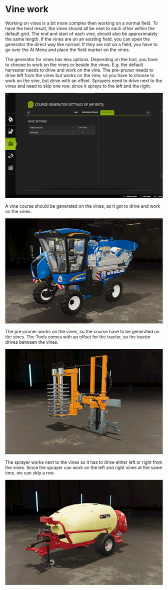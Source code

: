 # Vine work


Working on vines is a bit more complex then working on a normal field.
To have the best result, the vines should all be next to each other within the default grid.
The end and start of each vine, should also be approximately the same length.
If the vines are on an existing field, you can open the generator the direct way like normal.
If they are not on a field, you have to go over the AI Menu and place the field marker on the vines.



The generator for vines has less options.
Depending on the tool, you have to choose to work on the vines or beside the vines.
E.g. the default harvester needs to drive and work on the vine.
     The pre-pruner needs to drive left from the vines but works on the vine, so you have to choose to work on the vine, but drive with an offset.
     Sprayers need to drive next to the vines and need to skip one row, since it sprays to the left and the right.


![Image](../assets/images/vineworkgen_0_0_765_510.png)


A vine course should be generated on the vines, as it got to drive and work on the vines.


![Image](../assets/images/vineworkharvest_0_0_765_510.png)


The pre-pruner works on the vines, so the course have to be generated on the vines.
The Tools comes with an offset for the tractor, so the tractor drives between the vines.


![Image](../assets/images/vineworkpruner_0_0_765_510.png)


The sprayer works next to the vines so it has to drive either left or right from the vines.
Since the sprayer can work on the left and right vines at the same time, we can skip a row.


![Image](../assets/images/vineworkspray_0_0_765_510.png)

